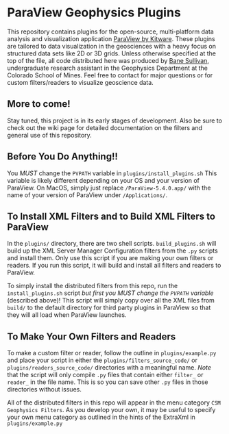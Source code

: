 # ParaView Geophysics Plugins
This repository contains plugins for the open-source, multi-platform data analysis and visualization application [ParaView by Kitware](https://www.paraview.org). These plugins are tailored to data visualization in the geosciences with a heavy focus on structured data sets like 2D or 3D grids. Unless otherwise specified at the top of the file, all code distributed here was produced by [Bane Sullivan](banesullivan@gmail.com), undergraduate research assistant in the Geophysics Department at the Colorado School of Mines. Feel free to contact for major questions or for custom filters/readers to visualize geoscience data.

## More to come!

Stay tuned, this project is in its early stages of development. Also be sure to check out the wiki page for detailed documentation on the filters and general use of this repository.


## Before You Do Anything!!

You *MUST* change the `PVPATH` variable in `plugins/install_plugins.sh` This variable is likely different depending on your OS and your version of ParaView. On MacOS, simply just replace `/ParaView-5.4.0.app/` with the name of your version of ParaView under `/Applications/`.


## To Install XML Filters and to Build XML Filters to ParaView

In the `plugins/` directory, there are two shell scripts. `build_plugins.sh` will build up the XML Server Manager Configuration filters from the `.py` scripts and install them. Only use this script if you are making your own filters or readers. If you run this script, it will build and install all filters and readers to ParaView.

To simply install the distributed filters from this repo, run the `install_plugins.sh` script *but first you MUST change the `PVPATH` variable* (described above)! This script will simply copy over all the XML files from `build/` to the default directory for third party plugins in ParaView so that they will all load when ParaView launches.


## To Make Your Own Filters and Readers

To make a custom filter or reader, follow the outline in `plugins/example.py` and place your script in either the `plugins/filters_source_code/` or `plugins/readers_source_code/` directories with a meaningful name. *Note* that the script will only compile `.py` files that contain either `filter_` or `reader_` in the file name. This is so you can save other `.py` files in those directories without issues.

All of the distributed filters in this repo will appear in the menu category `CSM Geophysics Filters`. As you develop your own, it may be useful to specify your own menu category as outlined in the hints of the ExtraXml in `plugins/example.py`
